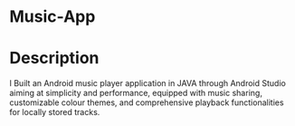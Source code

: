 ﻿# Music-App
# Description
I Built an Android music player application in JAVA through Android Studio aiming at simplicity and performance, equipped with music sharing, customizable colour themes, and comprehensive playback functionalities for locally stored tracks.
